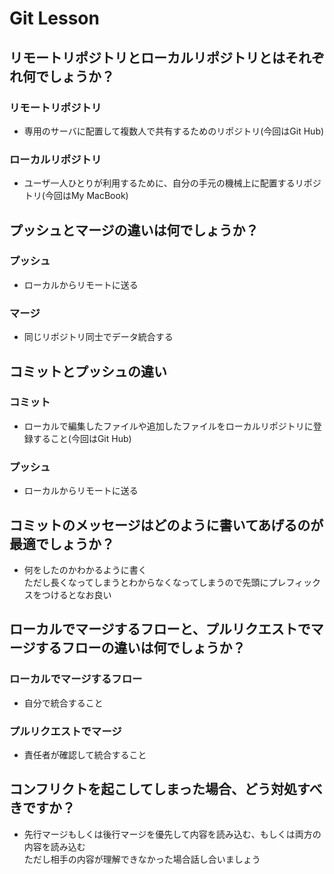 # Git Lesson

## リモートリポジトリとローカルリポジトリとはそれぞれ何でしょうか？
### リモートリポジトリ
- 専用のサーバに配置して複数人で共有するためのリポジトリ(今回はGit Hub)
### ローカルリポジトリ
- ユーザ一人ひとりが利用するために、自分の手元の機械上に配置するリポジトリ(今回はMy MacBook)
 

## プッシュとマージの違いは何でしょうか？
### プッシュ
- ローカルからリモートに送る
### マージ
- 同じリポジトリ同士でデータ統合する


## コミットとプッシュの違い
### コミット
- ローカルで編集したファイルや追加したファイルをローカルリポジトリに登録すること(今回はGit Hub)
### プッシュ
- ローカルからリモートに送る

## コミットのメッセージはどのように書いてあげるのが最適でしょうか？
- 何をしたのかわかるように書く<br>ただし長くなってしまうとわからなくなってしまうので先頭にプレフィックスをつけるとなお良い


## ローカルでマージするフローと、プルリクエストでマージするフローの違いは何でしょうか？
### ローカルでマージするフロー
- 自分で統合すること
### プルリクエストでマージ
- 責任者が確認して統合すること

## コンフリクトを起こしてしまった場合、どう対処すべきですか？
- 先行マージもしくは後行マージを優先して内容を読み込む、もしくは両方の内容を読み込む<br>ただし相手の内容が理解できなかった場合話し合いましょう